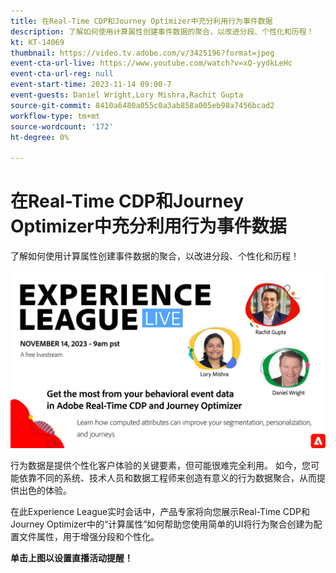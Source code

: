 ```yaml
---
title: 在Real-Time CDP和Journey Optimizer中充分利用行为事件数据
description: 了解如何使用计算属性创建事件数据的聚合，以改进分段、个性化和历程！
kt: KT-14069
thumbnail: https://video.tv.adobe.com/v/3425196?format=jpeg
event-cta-url-live: https://www.youtube.com/watch?v=xQ-yydkLeHc
event-cta-url-reg: null
event-start-time: 2023-11-14 09:00-7
event-guests: Daniel Wright,Lory Mishra,Rachit Gupta
source-git-commit: 8410a6480a055c0a3ab858a005eb98a7456bcad2
workflow-type: tm+mt
source-wordcount: '172'
ht-degree: 0%

---
```


# 在Real-Time CDP和Journey Optimizer中充分利用行为事件数据

了解如何使用计算属性创建事件数据的聚合，以改进分段、个性化和历程！

[![ExL LIVE 2023年9月22日](assets/Nov14_2023_exl_live_WebBanner.jpg)](https://www.youtube.com/watch?v=xQ-yydkLeHc)

行为数据是提供个性化客户体验的关键要素，但可能很难完全利用。 如今，您可能依靠不同的系统、技术人员和数据工程师来创造有意义的行为数据聚合，从而提供出色的体验。

在此Experience League实时会话中，产品专家将向您展示Real-Time CDP和Journey Optimizer中的“计算属性”如何帮助您使用简单的UI将行为聚合创建为配置文件属性，用于增强分段和个性化。


**单击上图以设置直播活动提醒！**
